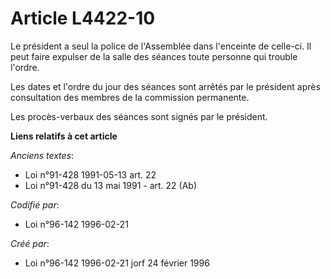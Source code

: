 # Article L4422-10

Le président a seul la police de l'Assemblée dans l'enceinte de celle-ci. Il peut faire expulser de la salle des séances
toute personne qui trouble l'ordre.

Les dates et l'ordre du jour des séances sont arrêtés par le président après consultation des membres de la commission
permanente.

Les procès-verbaux des séances sont signés par le président.

**Liens relatifs à cet article**

_Anciens textes_:

  - Loi n°91-428 1991-05-13 art. 22
  - Loi n°91-428 du 13 mai 1991 - art. 22 (Ab)

_Codifié par_:

  - Loi n°96-142 1996-02-21

_Créé par_:

  - Loi n°96-142 1996-02-21 jorf 24 février 1996
